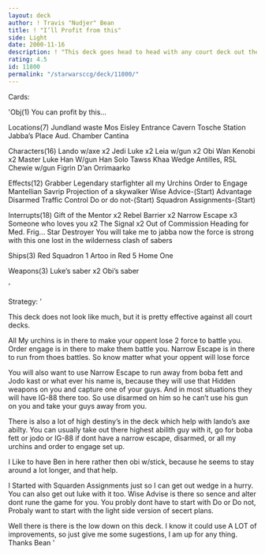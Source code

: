 ```yaml
---
layout: deck
author: ! Travis "Nudjer" Bean
title: ! "I’ll Profit from this"
side: Light
date: 2000-11-16
description: ! "This deck goes head to head with any court deck out there"
rating: 4.5
id: 11800
permalink: "/starwarsccg/deck/11800/"
---
```

Cards: 

'Obj(1)
You can profit by this...

Locations(7)
Jundland waste
Mos Eisley
Entrance Cavern
Tosche Station
Jabba’s Place
Aud. Chamber
Cantina

Characters(16)
Lando w/axe x2
Jedi Luke x2
Leia w/gun x2
Obi Wan Kenobi x2
Master Luke
Han W/gun
Han Solo
Tawss Khaa
Wedge Antilles, RSL
Chewie w/gun
Figrin D’an
Orrimaarko

Effects(12)
Grabber
Legendary starfighter
all my Urchins
Order to Engage
Mantellian Savrip
Projection of a skywalker
Wise Advice-(Start)
Advantage
Disarmed
Traffic Control
Do or do not-(Start)
Squadron Assignments-(Start)

Interrupts(18)
Gift of the Mentor x2
Rebel Barrier x2
Narrow Escape x3
Someone who loves you x2
The Signal x2
Out of Commission
Heading for Med. Frig...
Star Destroyer
You will take me to jabba now
the force is strong with this one
lost in the wilderness
clash of sabers

Ships(3)
Red Squadron 1
Artoo in Red 5
Home One

Weapons(3)
Luke’s saber x2
Obi’s saber

'

Strategy: '

This deck does not look like much, but it is pretty effective against all court decks.

All My urchins is in there to make your oppent lose 2 force to battle you.  Order engage is in there to make them battle you.  Narrow Escape is in there to run from thoes battles.  So know matter what your oppent will lose force

You will also want to use Narrow Escape to run away from boba fett and Jodo kast or what ever his name is, because they will use that Hidden weapons on you and capture one of your guys.  And in most situations they will have IG-88 there too.  So use disarmed on him so he can’t use his gun on you and take your guys away from you.

There is also a lot of high destiny’s in the deck which help with lando’s axe abilty.  You can usually take out there highest abilith guy with it, go for boba fett or jodo or IG-88 if dont have a narrow escape, disarmed, or all my urchins and order to engage set up.

I Like to have Ben in here rather then obi w/stick, because he seems to stay around a lot longer, and that help.

I Started with Squarden Assignments just so I can get out wedge in a hurry.  You can also get out luke with it too.  Wise Advise is there so sence and alter dont rune the game for you.  You probly dont have to start with Do or Do not,  Probaly want to start with the light side version of secert plans.

Well there is there is the low down on this deck.
I know it could use A LOT of improvements, so just give me some sugestions, I am up for any thing.
Thanks
Bean '
